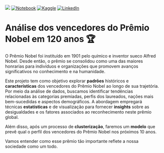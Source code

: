 ![](https://i.postimg.cc/3xNcBcX5/Nobel-980-300.png)
[![Notebook](https://img.shields.io/badge/jupyter-%23FA0F00.svg?style=for-the-badge&logo=jupyter&logoColor=white)](https://github.com/SabrynaVC/PremioNobel/blob/main/ProjetoFinal_Sabryna_Viola.ipynb)
[![Kaggle](https://img.shields.io/badge/Kaggle-20BEFF?style=for-the-badge&logo=Kaggle&logoColor=white)](https://www.kaggle.com/sabrynaviola)
[![LinkedIn](https://img.shields.io/badge/LinkedIn-0077B5?style=for-the-badge&logo=linkedin&logoColor=white)](https://www.linkedin.com/in/sabryna-viola/)

# Análise dos vencedores do Prêmio Nobel em 120 anos :trophy:

O Prêmio Nobel foi instituído em 1901 pelo químico e inventor sueco Alfred Nobel. Desde então, o prêmio se consolidou como uma das maiores honrarias para indivíduos e organizações que promovem avanços significativos no conhecimento e na humanidade.

Este projeto tem como objetivo explorar **padrões** históricos e **características** dos vencedores do Prêmio Nobel ao longo de sua trajetória. Por meio da análise de dados, buscamos identificar tendências relacionadas às categorias premiadas, perfis dos laureados, nações mais bem-sucedidas e aspectos demográficos. A abordagem empregará técnicas **estatísticas** e de visualização para fornecer **insights** sobre as desigualdades e os fatores associados ao reconhecimento neste prêmio global.

Além disso, após um processo de **clusterização**, faremos um **modelo** que prevê qual o perfil dos vencedores do Prêmio Nobel nos próximos 10 anos.

Vamos entender como esse prêmio tão importante reflete a nossa sociedade como um todo.
